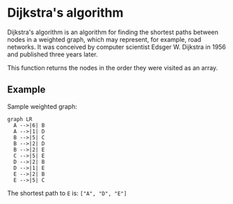# Dijkstra's algorithm

Dijkstra's algorithm is an algorithm for finding the shortest paths between nodes in a weighted graph, which may represent, for example, road networks. It was conceived by computer scientist Edsger W. Dijkstra in 1956 and published three years later.

This function returns the nodes in the order they were visited as an array.

## Example

Sample weighted graph:

```mermaid
graph LR
  A -->|6| B
  A -->|1| D
  B -->|5| C
  B -->|2| D
  B -->|2| E
  C -->|5| E
  D -->|2| B
  D -->|1| E
  E -->|2| B
  E -->|5| C
```

The shortest path to `E` is: `["A", "D", "E"]`
